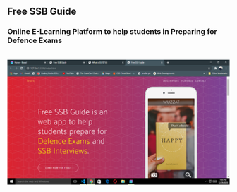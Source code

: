 ## Free SSB Guide
### Online E-Learning Platform to help students in Preparing for Defence Exams
<br />
<img src="Screenshot (109).png">

